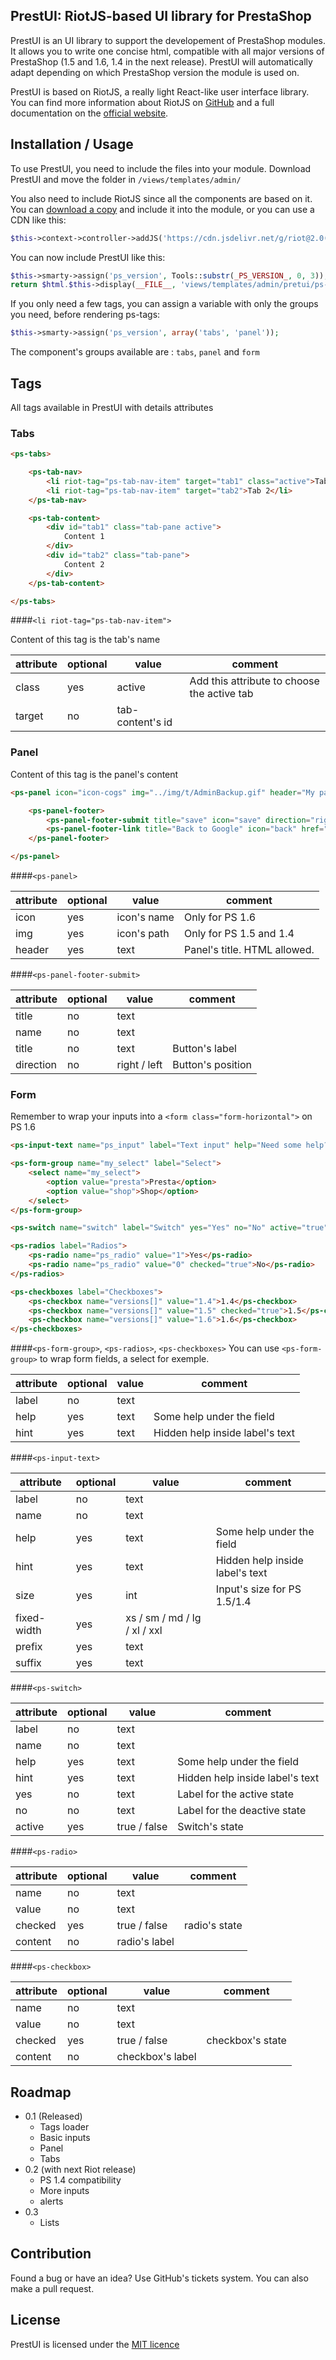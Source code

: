 ## PrestUI: RiotJS-based UI library for PrestaShop

PrestUI is an UI library to support the developement of PrestaShop modules. It allows you to write one concise html, compatible with all major versions of PrestaShop (1.5 and 1.6, 1.4 in the next release). PrestUI will automatically adapt depending on which PrestaShop version the module is used on.

PrestUI is based on RiotJS, a really light React-like user interface library.
You can find more information about RiotJS on [GitHub](https://github.com/muut/riotjs) and a full documentation on the [official website](https://muut.com/riotjs/).

## Installation / Usage

To use PrestUI, you need to include the files into your module. Download PrestUI and move the folder in `/views/templates/admin/`

You also need to include RiotJS since all the components are based on it.
You can [download a copy](https://muut.com/riotjs/download.html) and include it into the module, or you can use a CDN like this:

``` php
$this->context->controller->addJS('https://cdn.jsdelivr.net/g/riot@2.0(riot.min.js+compiler.min.js)');
```

You can now include PrestUI like this:

``` php
$this->smarty->assign('ps_version', Tools::substr(_PS_VERSION_, 0, 3));
return $html.$this->display(__FILE__, 'views/templates/admin/pretui/ps-tags.tpl');
```

If you only need a few tags, you can assign a variable with only the groups you need, before rendering ps-tags:

``` php
$this->smarty->assign('ps_version', array('tabs', 'panel'));
```

The component's groups available are : `tabs`, `panel` and `form`

## Tags

All tags available in PrestUI with details attributes

### Tabs

``` html
<ps-tabs>

	<ps-tab-nav>
		<li riot-tag="ps-tab-nav-item" target="tab1" class="active">Tab 1</li>
		<li riot-tag="ps-tab-nav-item" target="tab2">Tab 2</li>
	</ps-tab-nav>

	<ps-tab-content>
		<div id="tab1" class="tab-pane active">
			Content 1
		</div>
		<div id="tab2" class="tab-pane">
			Content 2
		</div>
	</ps-tab-content>

</ps-tabs>
```
####`<li riot-tag="ps-tab-nav-item">`

Content of this tag is the tab's name

attribute|optional|value|comment
---------|--------|-----|-------
class|yes|active|Add this attribute to choose the active tab
target|no|tab-content's id|


### Panel

Content of this tag is the panel's content

``` html
<ps-panel icon="icon-cogs" img="../img/t/AdminBackup.gif" header="My panel">

	<ps-panel-footer>
		<ps-panel-footer-submit title="save" icon="save" direction="right" name="submitPanel"></ps-panel-footer-submit>
		<ps-panel-footer-link title="Back to Google" icon="back" href="http://google.fr" direction="left">
	</ps-panel-footer>

</ps-panel>
```

####`<ps-panel>`

attribute|optional|value|comment
---------|--------|-----|-------
icon|yes|icon's name|Only for PS 1.6
img|yes|icon's path|Only for PS 1.5 and 1.4
header|yes|text|Panel's title. HTML allowed.

####`<ps-panel-footer-submit>`

attribute|optional|value|comment
---------|--------|-----|-------
title|no|text|
name|no|text|
title|no|text|Button's label
direction|no|right / left|Button's position

### Form

Remember to wrap your inputs into a `<form class="form-horizontal">` on PS 1.6

``` html
<ps-input-text name="ps_input" label="Text input" help="Need some help?" size="10" value="PrestaShop rocks" required="true" suffix="suffix" prefix="prefix" hint="That's right baby" fixed-width="lg"></ps-input-text>

<ps-form-group name="my_select" label="Select">
	<select name="my_select">
		<option value="presta">Presta</option>
		<option value="shop">Shop</option>
	</select>
</ps-form-group>

<ps-switch name="switch" label="Switch" yes="Yes" no="No" active="true"></ps-switch>

<ps-radios label="Radios">
	<ps-radio name="ps_radio" value="1">Yes</ps-radio>
	<ps-radio name="ps_radio" value="0" checked="true">No</ps-radio>
</ps-radios>

<ps-checkboxes label="Checkboxes">
	<ps-checkbox name="versions[]" value="1.4">1.4</ps-checkbox>
	<ps-checkbox name="versions[]" value="1.5" checked="true">1.5</ps-checkbox>
	<ps-checkbox name="versions[]" value="1.6">1.6</ps-checkbox>
</ps-checkboxes>
```

####`<ps-form-group>`, `<ps-radios>`, `<ps-checkboxes>`
You can use `<ps-form-group>` to wrap form fields, a select for exemple.

attribute|optional|value|comment
---------|--------|-----|-------
label|no|text|
help|yes|text|Some help under the field
hint|yes|text|Hidden help inside label's text

####`<ps-input-text>`

attribute|optional|value|comment
---------|--------|-----|-------
label|no|text|
name|no|text|
help|yes|text|Some help under the field
hint|yes|text|Hidden help inside label's text
size|yes|int|Input's size for PS 1.5/1.4
fixed-width|yes|xs / sm / md / lg / xl / xxl
prefix|yes|text|
suffix|yes|text|

####`<ps-switch>`

attribute|optional|value|comment
---------|--------|-----|-------
label|no|text|
name|no|text|
help|yes|text|Some help under the field
hint|yes|text|Hidden help inside label's text
yes|no|text|Label for the active state
no|no|text|Label for the deactive state
active|yes|true / false|Switch's state

####`<ps-radio>`

attribute|optional|value|comment
---------|--------|-----|-------
name|no|text|
value|no|text|
checked|yes|true / false|radio's state
content|no|radio's label

####`<ps-checkbox>`

attribute|optional|value|comment
---------|--------|-----|-------
name|no|text|
value|no|text|
checked|yes|true / false|checkbox's state
content|no|checkbox's label

## Roadmap

- 0.1 (Released)
	- Tags loader
	- Basic inputs
	- Panel
	- Tabs
- 0.2 (with next Riot release)
	- PS 1.4 compatibility
	- More inputs
	- alerts
- 0.3
	- Lists

## Contribution

Found a bug or have an idea? Use GitHub's tickets system. You can also make a pull request.

## License

PrestUI is licensed under the [MIT licence](http://opensource.org/licenses/MIT)